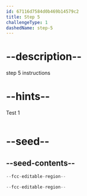 ```yaml
---
id: 67116d7584d0b469b14579c2
title: Step 5
challengeType: 1
dashedName: step-5
---
```


# --description--

step 5 instructions

# --hints--

Test 1

```js

```

# --seed--

## --seed-contents--

```js
--fcc-editable-region--

--fcc-editable-region--
```
